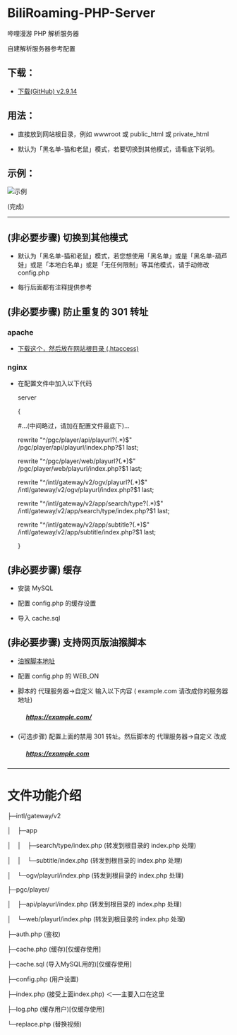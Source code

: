 # BiliRoaming-PHP-Server
哔哩漫游 PHP 解析服务器


自建解析服务器参考配置

## 下载：

* [下载(GitHub) v2.9.14](https://github.com/david082321/BiliRoaming-PHP-Server/raw/main/Server_v2.9.14.zip)


## 用法：

* 直接放到网站根目录，例如 wwwroot 或 public_html 或 private_html

* 默认为「黑名单-猫和老鼠」模式，若要切换到其他模式，请看底下说明。

## 示例：

![示例](https://i.loli.net/2021/01/10/VwJ5D1GoRBbyfmq.jpg)


(完成)

------

## (非必要步骤) 切换到其他模式

* 默认为「黑名单-猫和老鼠」模式，若您想使用「黑名单」或是「黑名单-葫芦娃」或是「本地白名单」或是「无任何限制」等其他模式，请手动修改 config.php

* 每行后面都有注释提供参考

## (非必要步骤) 防止重复的 301 转址

### apache

* [下载这个，然后放在网站根目录 (.htaccess) ](https://github.com/david082321/BiliRoaming-PHP-Server/blob/main/.htaccess)

### nginx

* 在配置文件中加入以下代码

    server

    {

    #...(中间略过，请加在配置文件最底下)...

    rewrite "^/pgc/player/api/playurl?(.*)$" /pgc/player/api/playurl/index.php?$1 last;

    rewrite "^/pgc/player/web/playurl?(.*)$" /pgc/player/web/playurl/index.php?$1 last;

    rewrite "^/intl/gateway/v2/ogv/playurl?(.*)$" /intl/gateway/v2/ogv/playurl/index.php?$1 last;

    rewrite "^/intl/gateway/v2/app/search/type?(.*)$" /intl/gateway/v2/app/search/type/index.php?$1 last;

    rewrite "^/intl/gateway/v2/app/subtitle?(.*)$" /intl/gateway/v2/app/subtitle/index.php?$1 last;

    }

## (非必要步骤) 缓存

* 安装 MySQL

* 配置 config.php 的缓存设置

* 导入 cache.sql

## (非必要步骤) 支持网页版油猴脚本

* [油猴脚本地址](https://github.com/ipcjs/bilibili-helper/blob/user.js/packages/unblock-area-limit/README.md)

* 配置 config.php 的 WEB_ON

* 脚本的 代理服务器->自定义 输入以下内容 ( example.com 请改成你的服务器地址)

##### 　　　https://example.com/

* (可选步骤) 配置上面的禁用 301 转址。然后脚本的 代理服务器->自定义 改成

##### 　　　https://example.com

--------

# 文件功能介绍

├─intl/gateway/v2

│　├─app

│　│　├─search/type/index.php (转发到根目录的 index.php 处理)

│　│　└─subtitle/index.php (转发到根目录的 index.php 处理)

│　└─ogv/playurl/index.php (转发到根目录的 index.php 处理)

├─pgc/player/

│　├─api/playurl/index.php (转发到根目录的 index.php 处理)

│　└─web/playurl/index.php (转发到根目录的 index.php 处理)

├─auth.php (鉴权)

├─cache.php (缓存)[仅缓存使用]

├─cache.sql (导入MySQL用的)[仅缓存使用]

├─config.php (用户设置)

├─index.php (接受上面index.php) ＜──主要入口在这里

├─log.php (缓存用户)[仅缓存使用]

└─replace.php (替换视频)
